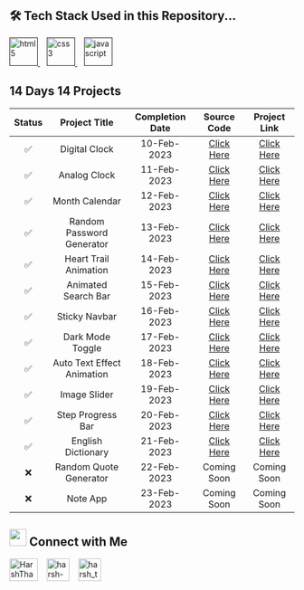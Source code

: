 <!-- <p align="center">
  <a href="https://twitter.com/HarshThakkar971">
    <img alt="Banner" height="100%" width="100%"  src="https://www.linkpicture.com/q/Banner_13.png">
  </a>
</p> -->

## 🛠 Tech Stack Used in this Repository...

<a href="" target="_blank"> <img src="https://camo.githubusercontent.com/c3a116928dc4560b0b08d4b4afe69b34844171f896529cc7572674965f2cd66c/68747470733a2f2f63646e2d69636f6e732d706e672e666c617469636f6e2e636f6d2f3132382f3137342f3137343835342e706e67" alt="html5" height="50" width="50"/> </a>
&nbsp;&nbsp;
<a href="" target="_blank"> <img src="https://camo.githubusercontent.com/19245ec17eda7364486b88211a4f9893001661c78d384430843df7584f30ec4e/68747470733a2f2f63646e2d69636f6e732d706e672e666c617469636f6e2e636f6d2f3132382f3733322f3733323139302e706e67" alt="css3" height="50" width="50"/> </a>
&nbsp;&nbsp;
<a href="" target="_blank"> <img src="https://camo.githubusercontent.com/c5b45f4b07364324947b8a0cb15e93ff32890d94321295fb8254aa06d1c5dc55/68747470733a2f2f63646e2d69636f6e732d706e672e666c617469636f6e2e636f6d2f3132382f353936382f353936383239322e706e67" alt="javascript" height="50" width="50"/> </a>

## 14 Days 14 Projects

| Status |       Project Title        | Completion Date |                                       Source Code                                        |  Project Link  |
| :----: | :------------------------: | :-------------: | :--------------------------------------------------------------------------------------: | :------------: |
|   ✅   |       Digital Clock        |   10-Feb-2023   | [Click Here](https://github.com/ArvindParekh/14-Days-JS/tree/main/1.%20Digital%20Clock)  | [Click Here](https://digital-clock-14daysjs.vercel.app/) |
|   ✅   |        Analog Clock        |   11-Feb-2023   |  [Click Here](https://github.com/ArvindParekh/14-Days-JS/tree/main/2.%20Analog%20Clock)  | [Click Here](https://analog-clock-14daysjs.vercel.app/) |
|   ✅   |       Month Calendar       |   12-Feb-2023   | [Click Here](https://github.com/ArvindParekh/14-Days-JS/tree/main/3.%20Month%20Calendar) | [Click Here](https://calendar-14daysjs.vercel.app/) |
|   ✅   | Random Password Generator  |   13-Feb-2023   | [Click Here](https://github.com/ArvindParekh/14-Days-JS/tree/main/5.%20Random%20Password%20Generator) | [Click Here](https://password-generator-14daysjs.vercel.app/) |
|   ✅   |   Heart Trail Animation    |   14-Feb-2023   | [Click Here](https://github.com/ArvindParekh/14-Days-JS/tree/main/5.%20Trail%20Animation) | [Click Here](https://trail-animation-14daysjs.netlify.app/) |
|   ✅   |    Animated Search Bar     |   15-Feb-2023   | [Click Here](https://github.com/ArvindParekh/14-Days-JS/tree/main/6.%20Animated%20Search%20Bar) | [Click Here](https://animated-search-bar-14daysjs.netlify.app/) |
|   ✅   |       Sticky Navbar        |   16-Feb-2023   | [Click Here](https://github.com/ArvindParekh/14-Days-JS/tree/main/7.%20Sticky%20Navbar) | [Click Here](https://sticky-navbar-14daysjs.netlify.app/) |
|   ✅   |      Dark Mode Toggle      |   17-Feb-2023   | [Click Here](https://github.com/ArvindParekh/14-Days-JS/tree/main/8.%20Dark%20Mode%20Toggle) | [Click Here](https://dark-mode-toggle-14daysjs.netlify.app/) |
|   ✅   | Auto Text Effect Animation |   18-Feb-2023   |  [Click Here](https://github.com/ArvindParekh/14-Days-JS/tree/main/9.%20Auto%20Text%20Animation) | [Click Here](https://auto-text-animation-14daysjs.netlify.app/) |
|   ✅   |        Image Slider        |   19-Feb-2023   | [Click Here](https://github.com/ArvindParekh/14-Days-JS/tree/main/10.%20Image%20Slider) | [Click Here](https://image-slider-14daysjs.netlify.app/) |
|   ✅   |     Step Progress Bar      |   20-Feb-2023   | [Click Here](https://github.com/ArvindParekh/14-Days-JS/tree/main/11.%20Progress%20Bar) | [Click Here](https://progress-bar-14daysjs.netlify.app/) |
|   ✅   |     English Dictionary     |   21-Feb-2023   | [Click Here](https://github.com/ArvindParekh/14-Days-JS/tree/main/12.%20English%20Dictionary) | [Click Here](https://english-dictionary-14daysjs.netlify.app/) |
|   ❌   |   Random Quote Generator   |   22-Feb-2023   | Coming Soon | Coming Soon |
|   ❌   |          Note App          |   23-Feb-2023   | Coming Soon | Coming Soon |

## <img src="https://camo.githubusercontent.com/7d747cc08b78d016646aed967d248840d37bb148002f56f7f24bc0f4e56ff540/68747470733a2f2f63646e2d69636f6e732d706e672e666c617469636f6e2e636f6d2f3132382f333433372f333433373239372e706e67" width="30" /> Connect with Me

<p>

<a href="https://twitter.com/ArvindParekh_21" target="blank"><img align="center" src="https://upload.wikimedia.org/wikipedia/commons/thumb/4/4f/Twitter-logo.svg/1200px-Twitter-logo.svg.png" alt="HarshThakkar971" height="40" width="50" /></a>
&nbsp;&nbsp;
<a href="https://www.linkedin.com/in/arvind-parekh-b756a71ba/" target="blank"><img align="center" src="https://upload.wikimedia.org/wikipedia/commons/thumb/c/ca/LinkedIn_logo_initials.png/800px-LinkedIn_logo_initials.png" alt="harsh-thakkar-7764bb1a4" height="40" width="40" /></a>
&nbsp;&nbsp;
<a href="https://www.instagram.com/arvind.zip" target="blank"><img align="center" src="https://upload.wikimedia.org/wikipedia/commons/thumb/e/e7/Instagram_logo_2016.svg/768px-Instagram_logo_2016.svg.png" alt="harsh_thakkar09" height="40" width="40" /></a>

 <!-- <h3 align="left">Support:</h3>

<p><a href="https://www.buymeacoffee.com/harshthakkar971"> <img align="left" src="https://cdn.buymeacoffee.com/buttons/v2/default-yellow.png" height="50" width="210" alt="harshthakkar971" /></a></p> -->

</p>
